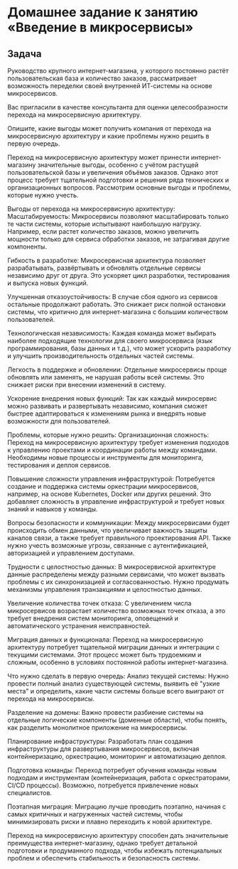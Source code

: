 # Домашнее задание к занятию «Введение в микросервисы»

## Задача

Руководство крупного интернет-магазина, у которого постоянно растёт пользовательская база и количество заказов, рассматривает возможность переделки своей внутренней ИТ-системы на основе микросервисов. 

Вас пригласили в качестве консультанта для оценки целесообразности перехода на микросервисную архитектуру. 

Опишите, какие выгоды может получить компания от перехода на микросервисную архитектуру и какие проблемы нужно решить в первую очередь.


Переход на микросервисную архитектуру может принести интернет-магазину значительные выгоды, особенно с учётом растущей пользовательской базы и увеличения объёмов заказов. Однако этот процесс требует тщательной подготовки и решения ряда технических и организационных вопросов. Рассмотрим основные выгоды и проблемы, которые нужно учесть.

Выгоды от перехода на микросервисную архитектуру:
Масштабируемость: Микросервисы позволяют масштабировать только те части системы, которые испытывают наибольшую нагрузку. Например, если растет количество заказов, можно увеличить мощности только для сервиса обработки заказов, не затрагивая другие компоненты.

Гибкость в разработке: Микросервисная архитектура позволяет разрабатывать, развёртывать и обновлять отдельные сервисы независимо друг от друга. Это ускоряет цикл разработки, тестирования и выпуска новых функций.

Улучшенная отказоустойчивость: В случае сбоя одного из сервисов остальные продолжают работать. Это снижает риск полной остановки системы, что критично для интернет-магазина с большим количеством пользователей.

Технологическая независимость: Каждая команда может выбирать наиболее подходящие технологии для своего микросервиса (язык программирования, базы данных и т.д.), что может ускорить разработку и улучшить производительность отдельных частей системы.

Легкость в поддержке и обновлении: Отдельные микросервисы проще обновлять или заменять, не нарушая работы всей системы. Это снижает риски при внесении изменений в систему.

Ускорение внедрения новых функций: Так как каждый микросервис можно развивать и развертывать независимо, компания сможет быстрее адаптироваться к изменениям рынка и внедрять новые возможности для пользователей.

Проблемы, которые нужно решить:
Организационная сложность: Переход на микросервисную архитектуру требует изменения подходов к управлению проектами и координации работы между командами. Необходимы новые процессы и инструменты для мониторинга, тестирования и деплоя сервисов.

Повышение сложности управления инфраструктурой: Потребуется создание и поддержка системы оркестрации микросервисов, например, на основе Kubernetes, Docker или других решений. Это добавляет сложность в управление инфраструктурой и требует новых знаний и навыков у команды.

Вопросы безопасности и коммуникации: Между микросервисами будет происходить обмен данными, что увеличивает важность защиты каналов связи, а также требует правильного проектирования API. Также нужно учесть возможные угрозы, связанные с аутентификацией, авторизацией и управлением доступами.

Трудности с целостностью данных: В микросервисной архитектуре данные распределены между разными сервисами, что может вызвать проблемы с их синхронизацией и согласованностью. Нужно продумать механизмы управления транзакциями и целостностью данных.

Увеличение количества точек отказа: С увеличением числа микросервисов возрастает количество возможных точек отказа, а это требует внедрения систем мониторинга, оповещений и автоматического устранения неисправностей.

Миграция данных и функционала: Переход на микросервисную архитектуру потребует тщательной миграции данных и интеграции с текущими системами. Этот процесс может быть трудоемким и сложным, особенно в условиях постоянной работы интернет-магазина.

Что нужно сделать в первую очередь:
Анализ текущей системы: Нужно провести полный анализ существующей системы, выявить её "узкие места" и определить, какие части системы больше всего выиграют от перехода на микросервисы.

Разделение на домены: Важно провести разбиение системы на отдельные логические компоненты (доменные области), чтобы понять, как разделить монолитное приложение на микросервисы.

Планирование инфраструктуры: Разработать план создания инфраструктуры для развертывания микросервисов, включая контейнеризацию, оркестрацию, мониторинг и автоматизацию деплоя.

Подготовка команды: Переход потребует обучения команды новым подходам и инструментам (контейнеризация, работа с оркестраторами, CI/CD процессы). Возможно, потребуется привлечение новых специалистов.

Поэтапная миграция: Миграцию лучше проводить поэтапно, начиная с самых критичных и нагруженных частей системы, чтобы минимизировать риски и плавно переходить к новой архитектуре.

Переход на микросервисную архитектуру способен дать значительные преимущества интернет-магазину, однако требует детальной подготовки и продуманного подхода, чтобы избежать потенциальных проблем и обеспечить стабильность и безопасность системы.